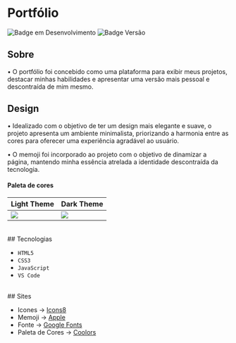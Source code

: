 # Portfólio
![Badge em Desenvolvimento](https://img.shields.io/badge/Status-Conclu%C3%ADdo-success) ![Badge Versão](https://img.shields.io/badge/Versão-v0.1-informational)

## Sobre
• O portfólio foi concebido como uma plataforma para exibir meus projetos, destacar minhas habilidades e apresentar uma versão mais pessoal e descontraída de mim mesmo.
<br>
## Design
• Idealizado com o objetivo de ter um design mais elegante e suave, o projeto apresenta um ambiente minimalista, priorizando a harmonia entre as cores para oferecer uma experiência agradável ao usuário.

• O memoji foi incorporado ao projeto com o objetivo de dinamizar a página, mantendo minha essência atrelada a identidade descontraída da tecnologia.

<h4>Paleta de cores</h4>

| Light Theme | Dark Theme |
|----------|----------|
| <img src="imagens/readme/PortfólioLight.png"/> |  <img src="imagens/readme/PortfólioDark.png"/> |
<br>
## Tecnologias

- ``HTML5``
- ``CSS3``
- ``JavaScript``
- ``VS Code``
<br>
## Sites

- Icones -> [Icons8](https://icons8.com.br/) 
- Memoji -> [Apple](https://apps.apple.com/br/app/memoji/id1526384700)
- Fonte -> [Google Fonts](https://fonts.google.com)
- Paleta de Cores -> [Coolors](https://coolors.co)